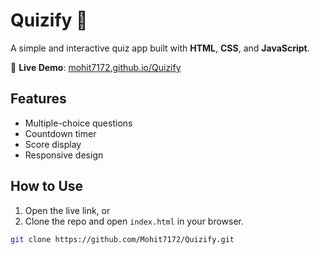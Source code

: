 # Quizify 🎯

A simple and interactive quiz app built with **HTML**, **CSS**, and **JavaScript**.

🔗 **Live Demo**: [mohit7172.github.io/Quizify](https://mohit7172.github.io/Quizify)

## Features
- Multiple-choice questions
- Countdown timer
- Score display
- Responsive design

## How to Use
1. Open the live link, or  
2. Clone the repo and open `index.html` in your browser.

```bash
git clone https://github.com/Mohit7172/Quizify.git
